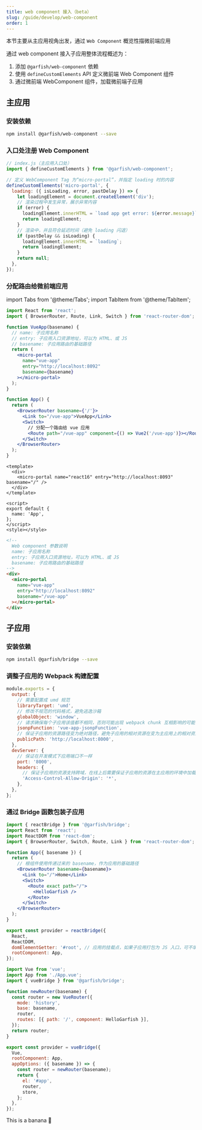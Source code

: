 ```yaml
---
title: web component 接入（beta）
slug: /guide/develop/web-component
order: 1
---
```


本节主要从主应用视角出发，通过 `Web Component` 概览性描微前端应用

通过 web component 接入子应用整体流程概述为：

1. 添加 `@garfish/web-component` 依赖
2. 使用 `defineCustomElements` API 定义微前端 Web Component 组件
3. 通过微前端 WebComponent 组件，加载微前端子应用

## 主应用

### 安装依赖

```bash npm2yarn
npm install @garfish/web-component --save
```

### 入口处注册 Web Component

```js
// index.js（主应用入口处）
import { defineCustomElements } from '@garfish/web-component';

// 定义 WebComponent Tag 为“micro-portal”，并指定 loading 时的内容
defineCustomElements('micro-portal', {
  loading: ({ isLoading, error, pastDelay }) => {
    let loadingElement = document.createElement('div');
    // 渲染过程中发生异常，展示异常内容
    if (error) {
      loadingElement.innerHTML = `load app get error: ${error.message}`;
      return loadingElement;
    }
    // 渲染中，并且符合延迟时间（避免 loading 闪退）
    if (pastDelay && isLoading) {
      loadingElement.innerHTML = `loading`;
      return loadingElement;
    }
    return null;
  },
});
```

### 分配路由给微前端应用

import Tabs from '@theme/Tabs';
import TabItem from '@theme/TabItem';

<Tabs groupId="framework">
  <TabItem value="React" label="React" default>

```jsx
import React from 'react';
import { BrowserRouter, Route, Link, Switch } from 'react-router-dom';

function VueApp(basename) {
  // name: 子应用名称
  // entry: 子应用入口资源地址，可以为 HTML、或 JS
  // basename: 子应用路由的基础路径
  return (
    <micro-portal
      name="vue-app"
      entry="http://localhost:8092"
      basename={basename}
    ></micro-portal>
  );
}

function App() {
  return (
    <BrowserRouter basename={'/'}>
      <Link to="/vue-app">VueApp</Link>
      <Switch>
        // 分配一个路由给 vue 应用
        <Route path="/vue-app" component={() => Vue2('/vue-app')}></Route>
      </Switch>
    </BrowserRouter>
  );
}
```

  </TabItem>
  <TabItem value="Vue" label="Vue">

```vue
<template>
  <div>
    <micro-portal name="react16" entry="http://localhost:8093" basename="/" />
  </div>
</template>

<script>
export default {
  name: 'App',
};
</script>
<style></style>
```

  </TabItem>
  <TabItem value="Other" label="Other">

```html
<!--
  Web component 参数说明
  name: 子应用名称
  entry: 子应用入口资源地址，可以为 HTML、或 JS
  basename: 子应用路由的基础路径
-->
<div>
  <micro-portal
    name="vue-app"
    entry="http://localhost:8092"
    basename="/vue-app"
  ></micro-portal>
</div>
```

  </TabItem>
</Tabs>

## 子应用

### 安装依赖

```bash npm2yarn
npm install @garfish/bridge --save
```

### 调整子应用的 Webpack 构建配置

```js
module.exports = {
  output: {
    // 需要配置成 umd 规范
    libraryTarget: 'umd',
    // 修改不规范的代码格式，避免逃逸沙箱
    globalObject: 'window',
    // 请求确保每个子应用该值都不相同，否则可能出现 webpack chunk 互相影响的可能
    jsonpFunction: 'vue-app-jsonpFunction',
    // 保证子应用的资源路径变为绝对路径，避免子应用的相对资源在变为主应用上的相对资源，因为子应用和主应用在同一个文档流，相对路径是相对于主应用而言的
    publicPath: 'http://localhost:8000',
  },
  devServer: {
    // 保证在开发模式下应用端口不一样
    port: '8000',
    headers: {
      // 保证子应用的资源支持跨域，在线上后需要保证子应用的资源在主应用的环境中加载不会存在跨域问题（**也需要限制范围注意安全问题**）
      'Access-Control-Allow-Origin': '*',
    },
  },
};
```

### 通过 Bridge 函数包装子应用

<Tabs groupId="framework">
  <TabItem value="React" label="React" default>

```jsx
import { reactBridge } from '@garfish/bridge';
import React from 'react';
import ReactDOM from 'react-dom';
import { BrowserRouter, Switch, Route, Link } from 'react-router-dom';

function App({ basename }) {
  return (
    // 根组件使用传递过来的 basename，作为应用的基础路径
    <BrowserRouter basename={basename}>
      <Link to="/">Home</Link>
      <Switch>
        <Route exact path="/">
          <HelloGarfish />
        </Route>
      </Switch>
    </BrowserRouter>
  );
}

export const provider = reactBridge({
  React,
  ReactDOM,
  domElementGetter: '#root', // 应用的挂载点，如果子应用打包为 JS 入口，可不填写
  rootComponent: App,
});
```

  </TabItem>
  <TabItem value="Vue" label="Vue">

```jsx
import Vue from 'vue';
import App from './App.vue';
import { vueBridge } from '@garfish/bridge';

function newRouter(basename) {
  const router = new VueRouter({
    mode: 'history',
    base: basename,
    router,
    routes: [{ path: '/', component: HelloGarfish }],
  });
  return router;
}

export const provider = vueBridge({
  Vue,
  rootComponent: App,
  appOptions: ({ basename }) => {
    const router = newRouter(basename);
    return {
      el: '#app',
      router,
      store,
    };
  },
});
```

  </TabItem>
  <TabItem value="Other" label="Other">
    This is a banana 🍌
  </TabItem>
</Tabs>
